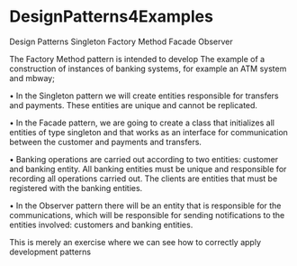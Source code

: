 # DesignPatterns4Examples
Design Patterns Singleton Factory Method Facade Observer 

The Factory Method pattern is intended to develop The example of a construction of instances of
banking systems, for example an ATM system and mbway;

• In the Singleton pattern we will create entities responsible for transfers and payments. These entities are unique and cannot be replicated.

• In the Facade pattern, we are going to create a class that initializes all entities of type singleton and
that works as an interface for communication between the customer and payments and transfers.

• Banking operations are carried out according to two entities: customer and banking entity. All
banking entities must be unique and responsible for recording all operations carried out. The clients
are entities that must be registered with the banking entities.

• In the Observer pattern there will be an entity that is responsible for the communications, which will be
responsible for sending notifications to the entities involved: customers and banking entities.

This is merely an exercise where we can see how to correctly apply development patterns
